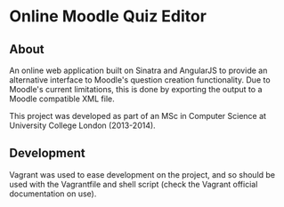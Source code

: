 Online Moodle Quiz Editor
=========================

About
-----
An online web application built on Sinatra and AngularJS to provide an alternative interface to Moodle's question creation functionality. Due to Moodle's current limitations, this is done by exporting the output to a Moodle compatible XML file.

This project was developed as part of an MSc in Computer Science at University College London (2013-2014).

Development
-----------
Vagrant was used to ease development on the project, and so should be used with the Vagrantfile and shell script (check the Vagrant official documentation on use).